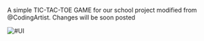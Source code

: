 A simple TIC-TAC-TOE GAME for our school project modified from @CodingArtist.
Changes will be soon posted

![#UI]([https://github.com/yourusername/yourrepository/raw/main/images/yourimage.jpg](https://github.com/ReuAzel181/TicTacToe/blob/06cdd78e921fc5951a14ecd35aaa55bd222bedda/UI%20Design.png)https://github.com/ReuAzel181/TicTacToe/blob/06cdd78e921fc5951a14ecd35aaa55bd222bedda/UI%20Design.png)
